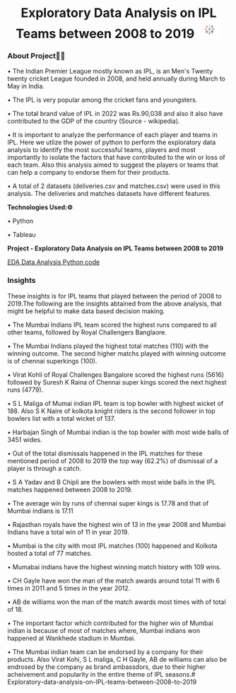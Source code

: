 <h1 align="center">Exploratory Data Analysis on IPL Teams between 2008 to 2019 <a href="https://public.tableau.com/app/profile/krishna.anand7092" target="_blank" rel="noreferrer"> 
<img src="https://github.com/anandaiml19/Subscription-Dashboard-for-365-Data-Science-EduTech-Platform-using-Tableau-SQL-and-Excel/blob/main/Images/Tableau.jpg" 
alt="tableau" width="55" height="40"/> </a> </h1>


### __About Project👨‍💻__ 


•	The Indian Premier League mostly known as IPL, is an Men's Twenty twenty cricket League founded in 2008, and held annually during March to May in India. 

•	The IPL is very popular among the cricket fans and youngsters. 

•	The total brand value of IPL in 2022 was Rs.90,038 and also it also have contributed to the GDP of the country (Source - wikipedia).

•	It is important to analyze the performance of each player and teams in IPL. Here we utlize the power of python to perform the exploratory data analysis to identify the most successful teams, players and most importantly to isolate the factors that have contributed to the win or loss of each team. 
Also this analysis aimed to suggest the players or teams that can help a company to endorse them for their products.

•	A total of 2 datasets (deliveries.csv and matches.csv) were used in this analysis. The deliveries and matches datasets have different features.

__Technologies Used:⚙️__

•	Python

•	Tableau

 __Project - Exploratory Data Analysis on IPL Teams between 2008 to 2019__
  
<p align="center"> 
  
[EDA Data Analysis Python code ](https://github.com/anandaiml19/Exploratory-data-analysis-on-IPL-teams-between-2008-to-2019/blob/main/IPL.ipynb)


### Insights

These insights is for IPL teams that played between the period of 2008 to 2019.The following are the insights abtained from 
the above analysis, that might be helpful to make data based decision making.

 •	The Mumbai Indians IPL team scored the highest runs compared to all other teams, followed by Royal Challengers Banglaore.
 
 •	The Mumbai Indians played the highest total matches (110) with the winning outcome. The second higher matchs played with 
   winning outcome is of chennai superkings (100).
   
 •	Virat Kohli of Royal Challenges Bangalore scored the highest runs (5616) followed by Suresh K Raina of Chennai super kings
   scored the next highest runs (4779).
   
 •	 S L Maliga of Mumai indian IPL team is top bowler with highest wicket of 188. Also S K Naire of kolkota knight riders is 
   the second follower in top bowlers list with a total wicket of 137.
   
 • Harbajan Singh of Mumbai indian is the top bowler with most wide balls of 3451 wides. 
 
 • Out of the total dismissals happened in the IPL matches for these mentioned period of 2008 to 2019 the top way (62.2%) of 
   dismissal of a player is through a catch.
   
 • S A Yadav and B Chipli are the bowlers with most wide balls in the IPL matches happened between 2008 to 2019.

 • The average win by runs of chennai super kings is 17.78 and that of Mumbai indians is 17.11
 
 • Rajasthan royals have the highest win of 13 in the year 2008 and Mumbai Indians have a total win of 11 in year 2019.
 
 • Mumbai is the city with most IPL matches (100) happened and Kolkota hosted a total of 77 matches.
 
 • Mumabai indians have the highest winning match history with 109 wins.
 
 • CH Gayle have won the man of the match awards around total 11  with 6 times in 2011 and 5 times in the year 2012.
 
 • AB de williams won the man of the match awards most times with of total of 18.
 
 • The important factor which contributed for the higher win of Mumbai indian is because of most of matches where, Mumbai 
   indians won happened at Wankhede stadium in Mumbai.
   
 • The Mumbai indian team can be endorsed by a company for their products. Also Virat Kohi, S L maliga, C H Gayle, AB de
   williams can also be endrosed by the company as brand ambassdors, due to their higher acheivement and popularity in the
   entire theme of IPL seasons.# Exploratory-data-analysis-on-IPL-teams-between-2008-to-2019
